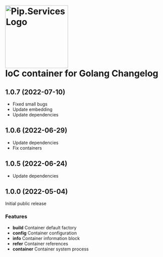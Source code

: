 # <img src="https://uploads-ssl.webflow.com/5ea5d3315186cf5ec60c3ee4/5edf1c94ce4c859f2b188094_logo.svg" alt="Pip.Services Logo" width="200"> <br/> IoC container for Golang Changelog

## <a name="1.0.7"></a> 1.0.7 (2022-07-10)

- Fixed small bugs
- Update embedding
- Update dependencies

## <a name="1.0.6"></a> 1.0.6 (2022-06-29)

- Update dependencies
- Fix containers

## <a name="1.0.5"></a> 1.0.5 (2022-06-24)

- Update dependencies

## <a name="1.0.0"></a> 1.0.0 (2022-05-04)

Initial public release

### Features
* **build** Container default factory
* **config** Container configuration
* **info** Container information block
* **refer** Container references
* **container** Container system process
